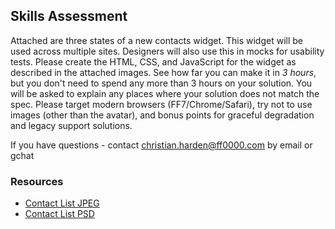 ## Skills Assessment

Attached are three states of a new contacts widget. This widget will be used across multiple sites. Designers will also use this in mocks for usability tests. Please create the HTML, CSS, and JavaScript for the widget as described in the attached images.  See how far you can make it in *3 hours*, but you don't need to spend any more than 3 hours on your solution. You will be asked to explain any places where your solution does not match the spec.  Please target modern browsers (FF7/Chrome/Safari), try not to use images (other than the avatar), and bonus points for graceful degradation and legacy support solutions.

If you have questions - contact christian.harden@ff0000.com  by email or gchat

### Resources

* [Contact List JPEG](/contactListUpdated.jpg)
* [Contact List PSD](/contactListUpdated.psd)